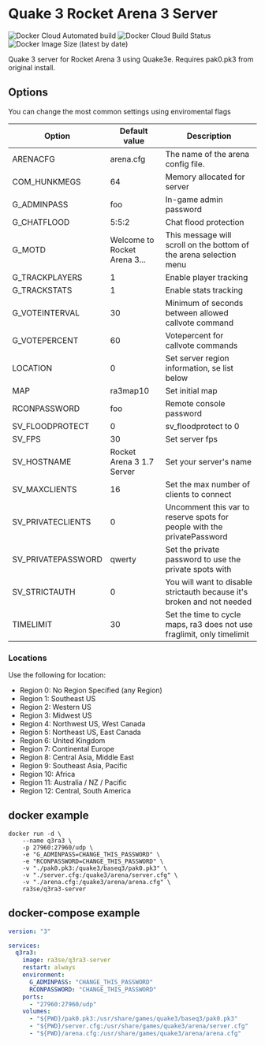 # Quake 3 Rocket Arena 3 Server

![Docker Cloud Automated build](https://img.shields.io/docker/cloud/automated/ra3se/q3ra3-server)
![Docker Cloud Build Status](https://img.shields.io/docker/cloud/build/ra3se/q3ra3-server)
![Docker Image Size (latest by date)](https://img.shields.io/docker/image-size/ra3se/q3ra3-server)

Quake 3 server for Rocket Arena 3 using Quake3e. Requires pak0.pk3 from original install.

## Options

You can change the most common settings using enviromental flags

| Option             | Default value                | Description                                                             |
| ------------------ | ---------------------------- | ----------------------------------------------------------------------- |
| ARENACFG           | arena.cfg                    | The name of the arena config file.                                      |
| COM_HUNKMEGS       | 64                           | Memory allocated for server                                             |
| G_ADMINPASS        | foo                          | In-game admin password                                                  |
| G_CHATFLOOD        | 5:5:2                        | Chat flood protection                                                   |
| G_MOTD             | Welcome to Rocket Arena 3... | This message will scroll on the bottom of the arena selection menu      |
| G_TRACKPLAYERS     | 1                            | Enable player tracking                                                  |
| G_TRACKSTATS       | 1                            | Enable stats tracking                                                   |
| G_VOTEINTERVAL     | 30                           | Minimum of seconds between allowed callvote command                     |
| G_VOTEPERCENT      | 60                           | Votepercent for callvote commands                                       |
| LOCATION           | 0                            | Set server region information, se list below                            |
| MAP                | ra3map10                     | Set initial map                                                         |
| RCONPASSWORD       | foo                          | Remote console password                                                 |
| SV_FLOODPROTECT    | 0                            | sv_floodprotect to 0                                                    |
| SV_FPS             | 30                           | Set server fps                                                          |
| SV_HOSTNAME        | Rocket Arena 3 1.7 Server    | Set your server's name                                                  |
| SV_MAXCLIENTS      | 16                           | Set the max number of clients to connect                                |
| SV_PRIVATECLIENTS  | 0                            | Uncomment this var to reserve spots for people with the privatePassword |
| SV_PRIVATEPASSWORD | qwerty                       | Set the private password to use the private spots with                  |
| SV_STRICTAUTH      | 0                            | You will want to disable strictauth because it's broken and not needed  |
| TIMELIMIT          | 30                           | Set the time to cycle maps, ra3 does not use fraglimit, only timelimit  |

### Locations

Use the following for location:

* Region 0: No Region Specified (any Region)
* Region 1: Southeast US
* Region 2: Western US
* Region 3: Midwest US
* Region 4: Northwest US, West Canada
* Region 5: Northeast US, East Canada
* Region 6: United Kingdom
* Region 7: Continental Europe
* Region 8: Central Asia, Middle East
* Region 9: Southeast Asia, Pacific
* Region 10: Africa
* Region 11: Australia / NZ / Pacific
* Region 12: Central, South America

## docker example

```console
docker run -d \
    --name q3ra3 \
    -p 27960:27960/udp \
    -e "G_ADMINPASS=CHANGE_THIS_PASSWORD" \
    -e "RCONPASSWORD=CHANGE_THIS_PASSWORD" \
    -v "./pak0.pk3:/quake3/baseq3/pak0.pk3" \
    -v "./server.cfg:/quake3/arena/server.cfg" \
    -v "./arena.cfg:/quake3/arena/arena.cfg" \
    ra3se/q3ra3-server
```

## docker-compose example

```yaml
version: "3"

services:
  q3ra3:
    image: ra3se/q3ra3-server
    restart: always
    environment:
      G_ADMINPASS: "CHANGE_THIS_PASSWORD"
      RCONPASSWORD: "CHANGE_THIS_PASSWORD"
    ports:
      - "27960:27960/udp"
    volumes:
      - "${PWD}/pak0.pk3:/usr/share/games/quake3/baseq3/pak0.pk3"
      - "${PWD}/server.cfg:/usr/share/games/quake3/arena/server.cfg"
      - "${PWD}/arena.cfg:/usr/share/games/quake3/arena/arena.cfg"
```
